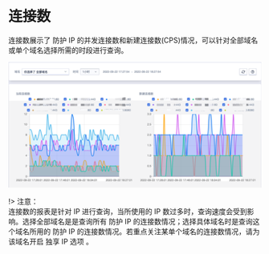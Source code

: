 # 连接数

连接数展示了 防护 IP 的并发连接数和新建连接数(CPS)情况，可以针对全部域名或单个域名选择所需的时段进行查询。

![](/images/concurrent_conn-get_report.png)

!> 注意：  
连接数的报表是针对 IP 进行查询，当所使用的 IP 数过多时，查询速度会受到影响。选择全部域名是是查询所有 防护 IP 的连接数情况；选择具体域名时是查询这个域名所用的 防护 IP 的连接数情况。若重点关注某单个域名的连接数情况，请为该域名开启 独享 IP 选项 。
